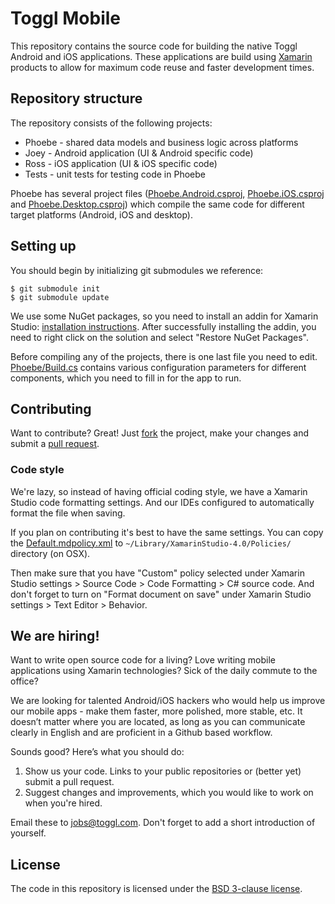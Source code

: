 # Toggl Mobile

This repository contains the source code for building the native Toggl Android and iOS applications.
These applications are build using [Xamarin](http://xamarin.com/) products to allow for maximum
code reuse and faster development times.

## Repository structure

The repository consists of the following projects:

- Phoebe - shared data models and business logic across platforms
- Joey - Android application (UI & Android specific code)
- Ross - iOS application (UI & iOS specific code)
- Tests - unit tests for testing code in Phoebe

Phoebe has several project files ([Phoebe.Android.csproj](https://github.com/toggl/mobile/blob/master/Phoebe/Phoebe.Android.csproj), [Phoebe.iOS.csproj](https://github.com/toggl/mobile/blob/master/Phoebe/Phoebe.iOS.csproj) and [Phoebe.Desktop.csproj](https://github.com/toggl/mobile/blob/master/Phoebe/Phoebe.Desktop.csproj)) which compile the same code for different target platforms
(Android, iOS and desktop).

## Setting up

You should begin by initializing git submodules we reference:

	$ git submodule init
	$ git submodule update

We use some NuGet packages, so you need to install an addin for Xamarin Studio:
[installation instructions](https://github.com/mrward/monodevelop-nuget-addin#installation).
After successfully installing the addin, you need to right click on the solution and select
"Restore NuGet Packages".

Before compiling any of the projects, there is one last file you need to edit.
[Phoebe/Build.cs](https://github.com/toggl/mobile/blob/master/Phoebe/Build.cs) contains various
configuration parameters for different components, which you need to fill in for the app to run.

## Contributing

Want to contribute? Great! Just [fork](https://github.com/toggl/mobile/fork) the project, make your
changes and submit a [pull request](https://github.com/toggl/mobile/pulls).

### Code style

We're lazy, so instead of having official coding style, we have a Xamarin Studio code formatting
settings. And our IDEs configured to automatically format the file when saving.

If you plan on contributing it's best to have the same settings. You can copy the
[Default.mdpolicy.xml](https://github.com/toggl/mobile/blob/master/Default.mdpolicy.xml) to
`~/Library/XamarinStudio-4.0/Policies/` directory (on OSX).

Then make sure that you have "Custom" policy selected under Xamarin Studio settings > Source Code >
Code Formatting > C# source code. And don't forget to turn on "Format document on save" under
Xamarin Studio settings > Text Editor > Behavior.

## We are hiring!

Want to write open source code for a living? Love writing mobile applications using Xamarin technologies? Sick of the daily commute to the office?

We are looking for talented Android/iOS hackers who would help us improve our mobile apps - make them faster, more polished, more stable, etc. It doesn’t matter where you are located, as long as you can communicate clearly in English and are proficient in a Github based workflow.

Sounds good? Here’s what you should do:

1. Show us your code. Links to your public repositories or (better yet) submit a pull request.
2. Suggest changes and improvements, which you would like to work on when you're hired.

Email these to jobs@toggl.com. Don't forget to add a short introduction of yourself.

## License

The code in this repository is licensed under the [BSD 3-clause license](https://github.com/toggl/mobile/blob/master/LICENSE).
